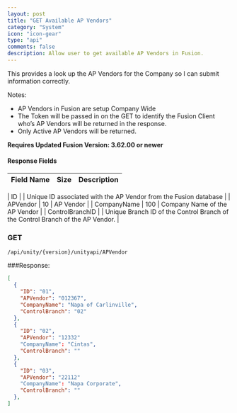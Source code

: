 ```yaml
---
layout: post   
title: "GET Available AP Vendors"  
category: "System"  
icon: "icon-gear"  
type: "api"  
comments: false  
description: Allow user to get available AP Vendors in Fusion.
---
```


This provides a look up the AP Vendors for the Company so I can submit information correctly.

Notes:
* AP Vendors in Fusion are setup Company Wide
* The Token will be passed in on the GET to identify the Fusion Client who’s AP Vendors will be returned in the response.
* Only Active AP Vendors will be returned.

**Requires Updated Fusion Version: 3.62.00 or newer**

#### Response Fields

| Field Name | Size |			Description		|
|-----------------|-----|--------------------------------------------------------------------------------|

| ID              |     | Unique ID associated with the AP Vendor from the Fusion database               |
| APVendor        | 10  | AP Vendor                                                                      |
| CompanyName     | 100 | Company Name of the AP Vendor                                                  |
| ControlBranchID |     | Unique Branch ID of the Control Branch of the Control Branch of the AP Vendor. |


### GET
```
/api/unity/{version}/unityapi/APVendor
```

###Response:

```json
[
  {
    "ID": "01",
    "APVendor": "012367",
    "CompanyName": "Napa of Carlinville",
    "ControlBranch": "02"
  },
  {
    "ID": "02",
    "APVendor": "12332"
    "CompanyName": "Cintas",
    "ControlBranch": ""
  },
  {
    "ID": "03",
    "APVendor": "22112"
    "CompanyName": "Napa Corporate",
    "ControlBranch": ""
  },
]
```